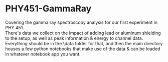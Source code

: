 # PHY451-GammaRay
Covering the gamma ray spectroscopy analysis for our first experiment in PHY 451.  
There's data we collect on the impact of adding lead or aluminum shielding to the 
setup, as well as peak information & energy to channel data.  Everything should
be in the \data folder for that, and then the main directory houses a few python
notebooks that make use of the data & can be loaded in whatever notebook app you want.
